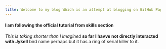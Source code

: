 ```yaml
---
title: Welcome to my blog Which is an attempt at blogging on GitHub Pages
---
```

#### I am following the official tutorial from skills section
*This is taking shorter than I imagined*
**so far I havve not directly interacted with Jykell**
bird name perhaps but it has a ring of serial killer to it.

